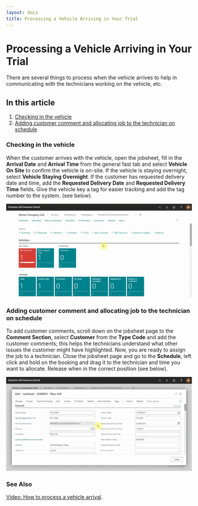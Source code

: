 ```yaml
---
layout: docs
title: Processing a Vehicle Arriving in Your Trial
---
```


# Processing a Vehicle Arriving in Your Trial

There are several things to process when the vehicle arrives to help in communicating with the technicians working on the vehicle, etc.

## In this article

1. [Checking in the vehicle](#checking-in-the-vehicle)
2. [Adding customer comment and allocating job to the technician on schedule](#adding-customer-comment-and-allocating-job-to-the-technician-on-schedule)

### Checking in the vehicle
When the customer arrives with the vehicle, open the jobsheet, fill in the **Arrival Date** and **Arrival Time** from the general fast tab and select **Vehicle On Site** to confirm the vehicle is on-site. If the vehicle is staying overnight, select **Vehicle Staying Overnight**. If the customer has requested delivery date and time, add the **Requested Delivery Date** and **Requested Delivery Time** fields. Give the vehicle key a tag for easier tracking and add the tag number to the system. (see below).

![](media/garagehive-trial-processing-a-vehicle-arriving1.gif)

### Adding customer comment and allocating job to the technician on schedule
To add customer comments, scroll down on the jobsheet page to the **Comment Section**, select **Customer** from the **Type Code** and add the customer comments; this helps the technicians understand what other issues the customer might have highlighted. Now, you are ready to assign the job to a technician. Close the jobsheet page and go to the **Schedule**, left click and hold on the booking and drag it to the technician and time you want to allocate. Release when in the correct position (see below).

![](media/garagehive-trial-processing-a-vehicle-arriving2.gif)


### **See Also**

[Video: How to process a vehicle arrival](https://www.youtube.com/watch?v=pBSymFc-9m8&t=159s).